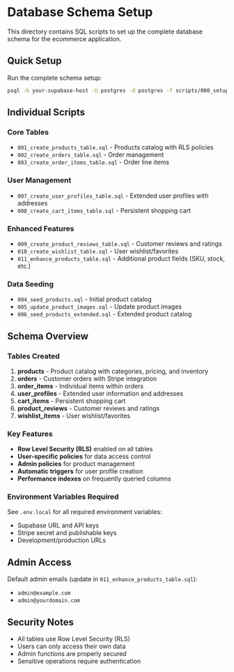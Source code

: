 # Database Schema Setup

This directory contains SQL scripts to set up the complete database schema for the ecommerce application.

## Quick Setup

Run the complete schema setup:
```bash
psql -h your-supabase-host -U postgres -d postgres -f scripts/000_setup_complete_schema.sql
```

## Individual Scripts

### Core Tables
- `001_create_products_table.sql` - Products catalog with RLS policies
- `002_create_orders_table.sql` - Order management
- `003_create_order_items_table.sql` - Order line items

### User Management
- `007_create_user_profiles_table.sql` - Extended user profiles with addresses
- `008_create_cart_items_table.sql` - Persistent shopping cart

### Enhanced Features
- `009_create_product_reviews_table.sql` - Customer reviews and ratings
- `010_create_wishlist_table.sql` - User wishlist/favorites
- `011_enhance_products_table.sql` - Additional product fields (SKU, stock, etc.)

### Data Seeding
- `004_seed_products.sql` - Initial product catalog
- `005_update_product_images.sql` - Update product images
- `006_seed_products_extended.sql` - Extended product catalog

## Schema Overview

### Tables Created
1. **products** - Product catalog with categories, pricing, and inventory
2. **orders** - Customer orders with Stripe integration
3. **order_items** - Individual items within orders
4. **user_profiles** - Extended user information and addresses
5. **cart_items** - Persistent shopping cart
6. **product_reviews** - Customer reviews and ratings
7. **wishlist_items** - User wishlist/favorites

### Key Features
- **Row Level Security (RLS)** enabled on all tables
- **User-specific policies** for data access control
- **Admin policies** for product management
- **Automatic triggers** for user profile creation
- **Performance indexes** on frequently queried columns

### Environment Variables Required
See `.env.local` for all required environment variables:
- Supabase URL and API keys
- Stripe secret and publishable keys
- Development/production URLs

## Admin Access
Default admin emails (update in `011_enhance_products_table.sql`):
- `admin@example.com`
- `admin@yourdomain.com`

## Security Notes
- All tables use Row Level Security (RLS)
- Users can only access their own data
- Admin functions are properly secured
- Sensitive operations require authentication
